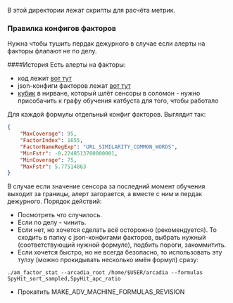 В этой директории лежат скрипты для расчёта метрик.

### Правилка конфигов факторов
Нужна чтобы тушить пердак дежурного в случае если алерты на факторы флапают не по делу.

####История
Есть алерты на факторы:
- код лежит [вот тут](https://a.yandex-team.ru/arc/trunk/arcadia/ads/quality/adv_machine/lib/mr_make_pool/stats/matrixnet/pool_stats_new.cpp)
- json-конфиги факторов лежат [вот тут](https://a.yandex-team.ru/arc/trunk/arcadia/ads/quality/adv_machine/data/factor_stat)
- [кубик](https://nirvana.yandex-team.ru/operation/faaa3472-77ba-4e64-9f54-f13b3a336170) в нирване, который шлёт сенсоры в соломон - нужно присобачить к графу обучения катбуста для того, чтобы работало

Для каждой формулы отдельный конфиг факторов. Выглядит так:
```json
{
    "MaxCoverage": 95,
    "FactorIndex": 1655,
    "FactorNameRegExp": "URL_SIMILARITY_COMMON_WORDS",
    "MinFstr": -0.2248513700000001,
    "MinCoverage": 75,
    "MaxFstr": 5.77514863
}
```
В случае если значение сенсора за последний момент обучения выходит за границы, алерт загорается, а вместе с ним и пердак дежурного.
Порядок действий:
- Посмотреть что случилось.
- Если по делу - чинить.
- Если нет, но хочется сделать всё осторожно (рекомендуется). То сходить в папку с json-конфигами факторов, выбрать нужный (соответствующий нужной формуле), подбить пороги, закоммитить.
- Если хочется быстро, но не всегда безопасно, то использовать эту тулзу (можно прокидывать несколько имён формул) сразу:
```code
./am_factor_stat --arcadia_root /home/$USER/arcadia --formulas SpyHit_sort_sampled,SpyHit_apc_ratio
```
- Прокатить MAKE_ADV_MACHINE_FORMULAS_REVISION
